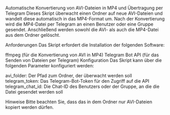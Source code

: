 Automatische Konvertierung von AVI-Dateien in MP4 und Übertragung per Telegram
Dieses Skript überwacht einen Ordner auf neue AVI-Dateien und wandelt diese automatisch in das MP4-Format um.
Nach der Konvertierung wird die MP4-Datei per Telegram an einen Benutzer oder eine Gruppe gesendet.
Anschließend werden sowohl die AVI- als auch die MP4-Datei aus dem Ordner gelöscht.

Anforderungen
Das Skript erfordert die Installation der folgenden Software:

ffmpeg (für die Konvertierung von AVI in MP4)
Telegram Bot API (für das Senden von Dateien per Telegram)
Konfiguration
Das Skript kann über die folgenden Parameter konfiguriert werden:

avi_folder: Der Pfad zum Ordner, der überwacht werden soll
telegram_token: Das Telegram-Bot-Token für den Zugriff auf die API
telegram_chat_id: Die Chat-ID des Benutzers oder der Gruppe, an die die Datei gesendet werden soll

Hinweise
Bitte beachten Sie, dass das in dem Ordner nur AVI-Dateien kopiert werden dürfen.
